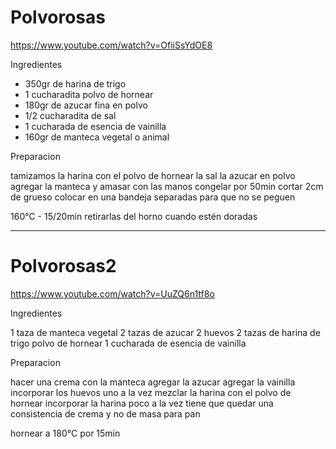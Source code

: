 # Polvorosas
https://www.youtube.com/watch?v=OfiiSsYdOE8

Ingredientes

- 350gr de harina de trigo
- 1 cucharadita polvo de hornear
- 180gr de azucar fina en polvo
- 1/2 cucharadita de sal
- 1 cucharada de esencia de vainilla
- 160gr de manteca vegetal o animal

Preparacion

tamizamos la harina con el polvo de hornear
la sal
la azucar en polvo
agregar la manteca y amasar con las manos
congelar por 50min
cortar 2cm de grueso
colocar en una bandeja separadas para que no se peguen

160°C - 15/20min
retirarlas del horno cuando estén doradas

---

# Polvorosas2
https://www.youtube.com/watch?v=UuZQ6n1tf8o

Ingredientes

1 taza de manteca vegetal
2 tazas de azucar
2 huevos
2 tazas de harina de trigo
polvo de hornear
1 cucharada de esencia de vainilla

Preparacion

hacer una crema con la manteca
agregar la azucar
agregar la vainilla
incorporar los huevos uno a la vez
mezclar la harina con el polvo de hornear
incorporar la harina poco a la vez
tiene que quedar una consistencia de crema y no de masa para pan

hornear a 180°C por 15min

